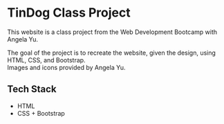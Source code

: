 # TinDog Class Project

This website is a class project from the Web Development Bootcamp with Angela Yu.  

The goal of the project is to recreate the website, given the design, using HTML, CSS, and Bootstrap.  
Images and icons provided by Angela Yu.

## Tech Stack

- HTML
- CSS + Bootstrap